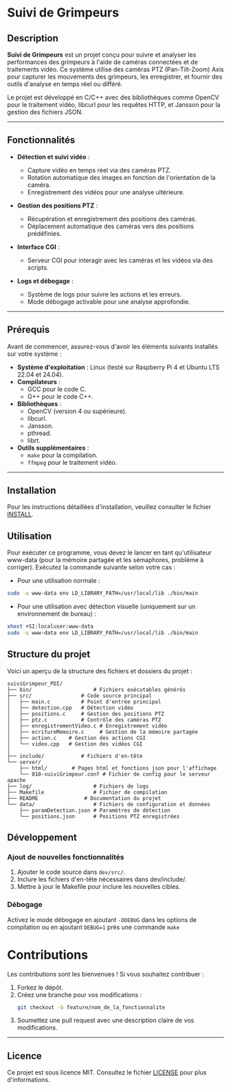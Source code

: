 # Suivi de Grimpeurs

## Description

**Suivi de Grimpeurs** est un projet conçu pour suivre et analyser les performances des grimpeurs à l'aide de caméras connectées et de traitements vidéo. Ce système utilise des caméras PTZ (Pan-Tilt-Zoom) Axis pour capturer les mouvements des grimpeurs, les enregistrer, et fournir des outils d'analyse en temps réel ou différé.

Le projet est développé en C/C++ avec des bibliothèques comme OpenCV pour le traitement vidéo, libcurl pour les requêtes HTTP, et Jansson pour la gestion des fichiers JSON.

---

## Fonctionnalités

- **Détection et suivi vidéo** :
  - Capture vidéo en temps réel via des caméras PTZ.
  - Rotation automatique des images en fonction de l'orientation de la caméra.
  - Enregistrement des vidéos pour une analyse ultérieure.

- **Gestion des positions PTZ** :
  - Récupération et enregistrement des positions des caméras.
  - Déplacement automatique des caméras vers des positions prédéfinies.

- **Interface CGI** :
  - Serveur CGI pour interagir avec les caméras et les vidéos via des scripts.

- **Logs et débogage** :
  - Système de logs pour suivre les actions et les erreurs.
  - Mode débogage activable pour une analyse approfondie.

---

## Prérequis

Avant de commencer, assurez-vous d'avoir les éléments suivants installés sur votre système :

- **Système d'exploitation** : Linux (testé sur Raspberry Pi 4 et Ubuntu LTS 22.04 et 24.04).
- **Compilateurs** :
    - GCC pour le code C.
    - G++ pour le code C++.
- **Bibliothèques** :
    - OpenCV (version 4 ou supérieure).
    - libcurl.
    - Jansson.
    - pthread.
    - librt.
- **Outils supplémentaires** :
    - `make` pour la compilation.
    - `ffmpeg` pour le traitement vidéo.

---

## Installation

Pour les instructions détaillées d'installation, veuillez consulter le fichier [INSTALL](INSTALL.md).

## Utilisation 

Pour exécuter ce programme, vous devez le lancer en tant qu'utilisateur www-data (pour la mémoire partagée et les sémaphores, problème à corriger). Exécutez la commande suivante selon votre cas :

- Pour une utilisation normale :
```sh
sudo -u www-data env LD_LIBRARY_PATH=/usr/local/lib ./bin/main
```

- Pour une utilisation avec détection visuelle (uniquement sur un environnement de bureau) :
```sh
xhost +SI:localuser:www-data
sudo -u www-data env LD_LIBRARY_PATH=/usr/local/lib ./bin/main
```

## Structure du projet
Voici un aperçu de la structure des fichiers et dossiers du projet :

```
suiviGrimpeur_PDI/
├── bin/                    # Fichiers exécutables générés
├── src/                # Code source principal
│   ├── main.c          # Point d'entrée principal
│   ├── detection.cpp   # Détection vidéo
│   ├── positions.c     # Gestion des positions PTZ
│   ├── ptz.c           # Contrôle des caméras PTZ
│   ├── enregistrementVideo.c # Enregistrement vidéo
│   ├── ecritureMemoire.c     # Gestion de la mémoire partagée
│   ├── action.c    # Gestion des actions CGI
│   └── video.cpp   # Gestion des vidéos CGI
│
├── include/            # Fichiers d'en-tête
└── server/
    ├── html/        # Pages html et fonctions json pour l'affichage
    └── 010-suiviGrimpeur.conf # Fichier de config pour le serveur apache 
├── log/                    # Fichiers de logs
├── Makefile                # Fichier de compilation
├── README               # Documentation du projet
└── data/                   # Fichiers de configuration et données
    ├── paramDetection.json # Paramètres de détection
    └── positions.json      # Positions PTZ enregistrées
```

## Développement
### Ajout de nouvelles fonctionnalités
1. Ajouter le code source dans ```dev/src/```.
2. Inclure les fichiers d'en-tête nécessaires dans dev/include/.
3. Mettre à jour le Makefile pour inclure les nouvelles cibles.

### Débogage
Activez le mode débogage en ajoutant ```-DDEBUG``` dans les options de compilation ou en ajoutant ```DEBUG=1``` près une commande ```make```

# Contributions

Les contributions sont les bienvenues ! Si vous souhaitez contribuer :
1. Forkez le dépôt.
2. Créez une branche pour vos modifications :
   ```bash
   git checkout -b feature/nom_de_la_fonctionnalite
   ```
3. Soumettez une pull request avec une description claire de vos modifications.

---

## Licence

Ce projet est sous licence MIT. Consultez le fichier [LICENSE](LICENSE.md) pour plus d'informations.